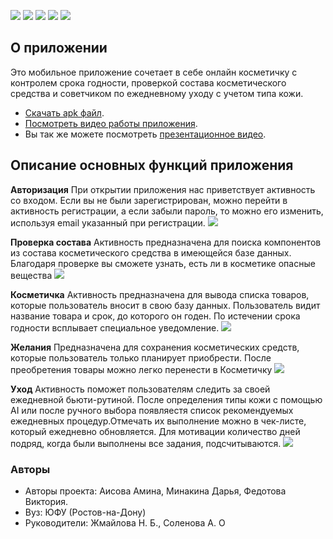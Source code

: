 ![](https://github.com/Biersack04/Ecobeauty/raw/master/screenshots/log1.png)
![](https://github.com/Biersack04/Ecobeauty/raw/master/screenshots/log2.png)
![](https://github.com/Biersack04/Ecobeauty/raw/master/screenshots/log3.png)
![](https://github.com/Biersack04/Ecobeauty/raw/master/screenshots/log4.png)
![](https://github.com/Biersack04/Ecobeauty/raw/master/screenshots/log5.png)
## О приложении

Это мобильное приложение сочетает в себе онлайн косметичку с контролем срока годности, проверкой состава косметического средства и советчиком по ежедневному уходу с учетом типа кожи.

- [Скачать apk файл](https://laravel.com/docs/routing).
- [Посмотреть видео работы приложения](https://laravel.com/docs/container).
- Вы так же можете посмотреть [презентационное видео](https://drive.google.com/file/d/1dt3-S3yBxz2Mc18dlRcfPP4kPb2IevQ6/view?usp=sharing).

## Описание основных функций приложения

**Авторизация**
При открытии приложения нас приветствует активность со входом. Если вы не были зарегистрирован, можно перейти в активность регистрации, а если забыли пароль, то можно его изменить, используя email указанный при регистрации.
![](https://github.com/Biersack04/Ecobeauty/raw/master/screenshots/gif1.gif)

**Проверка состава**
Активность предназначена для поиска компонентов из состава косметического средства в имеющейся базе данных. Благодаря проверке вы сможете узнать, есть ли в косметике опасные вещества
![](https://github.com/Biersack04/Ecobeauty/raw/master/screenshots/gif2.gif)

**Косметичка**
Активность предназначена для вывода списка товаров, которые пользователь вносит в свою базу данных. Пользователь видит название товара и срок, до которого он годен. По истечении срока годности всплывает специальное уведомление.
![](https://github.com/Biersack04/Ecobeauty/raw/master/screenshots/gif3.gif)

**Желания**
Предназначена для сохранения косметических средств, которые пользователь только планирует приобрести. После преобретения товары можно легко перенести в Косметичку
![](https://github.com/Biersack04/Ecobeauty/raw/master/screenshots/gif4.gif)

**Уход**
Активность поможет пользователям следить за своей ежедневной бьюти-рутиной. После определения типы кожи с помощью AI или после ручного выбора появляестя список рекомендуемых ежедневных процедур.Отмечать их выполнение можно в чек-листе, который ежедневно обновляется. Для мотивации количество дней подряд, когда были выполнены все задания, подсчитываются.
![](https://github.com/Biersack04/Ecobeauty/raw/master/screenshots/gif5.gif)
### Авторы

- Авторы проекта: Аисова Амина, Минакина Дарья, Федотова Виктория.
- Вуз: ЮФУ (Ростов-на-Дону)
- Руководители: Жмайлова Н. Б., Соленова А. О
